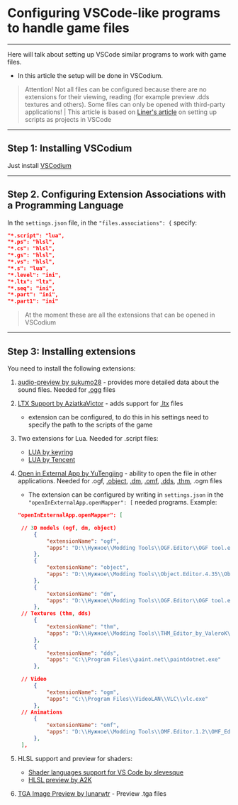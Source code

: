 # Configuring VSCode-like programs to handle game files

___

Here will talk about setting up VSCode similar programs to work with game files.
- In this article the setup will be done in VSCodium.

> Attention! Not all files can be configured because there are no extensions for their viewing, reading (for example preview .dds textures and others). Some files can only be opened with third-party applications!
|
> This article is based on [Liner's article](https://ap-pro.ru/forums/topic/3406-nastroyka-skriptov-stalkera-kak-proekt-v-visual-studio-code/) on setting up scripts as projects in VSCode
___

## Step 1: Installing VSCodium

Just install [VSCodium](https://vscodium.com/)

___

## Step 2. Configuring Extension Associations with a Programming Language

In the `settings.json` file, in the `"files.associations": {` specify:

```json
"*.script": "lua",
"*.ps": "hlsl",
"*.cs": "hlsl",
"*.gs": "hlsl",
"*.vs": "hlsl",
"*.s": "lua",
"*.level": "ini",
"*.ltx": "ltx",
"*.seq": "ini",
"*.part": "ini",
"*.part1": "ini"
```

> At the moment these are all the extensions that can be opened in VSCodium

___

## Step 3: Installing extensions

You need to install the following extensions:

1. [audio-preview by sukumo28](https://marketplace.visualstudio.com/items?itemName=sukumo28.wav-preview) - provides more detailed data about the sound files. Needed for [.ogg](../main-folders-and-files/file-formats/ogg.md) files
2. [LTX Support by AziatkaVictor](https://marketplace.visualstudio.com/items?itemName=AziatkaVictor.ltx-support) - adds support for [.ltx](../main-folders-and-files/file-formats/ltx.md) files
   - extension can be configured, to do this in his settings need to specify the path to the scripts of the game
3. Two extensions for Lua. Needed for .script files:
   - [LUA by keyring](https://marketplace.visualstudio.com/items?itemName=keyring.Lua)
   - [LUA by Tencent](https://marketplace.visualstudio.com/items?itemName=yinfei.luahelper)
4. [Open in External App by YuTengjing](https://marketplace.visualstudio.com/items?itemName=YuTengjing.open-in-external-app) - ability to open the file in other applications. Needed for .ogf, [.object](../main-folders-and-files/file-formats/object.md), [.dm](../main-folders-and-files/file-formats/dm.md), [.omf](../main-folders-and-files/file-formats/omf.md), [.dds](../main-folders-and-files/file-formats/dds.md), [.thm](../main-folders-and-files/file-formats/thm.md), .ogm files
   - The extension can be configured by writing in `settings.json` in the `"openInExternalApp.openMapper": [` needed programs. Example:

   ```json
   "openInExternalApp.openMapper": [

    // 3D models (ogf, dm, object)
        {
            "extensionName": "ogf",
            "apps": "D:\\Нужное\\Modding Tools\\OGF.Editor\\OGF tool.exe"
        },
        {
            "extensionName": "object",
            "apps": "D:\\Нужное\\Modding Tools\\Object.Editor.4.35\\Object tool.exe"
        },
        {
            "extensionName": "dm",
            "apps": "D:\\Нужное\\Modding Tools\\OGF.Editor\\OGF tool.exe"
        },
    // Textures (thm, dds)
        {
            "extensionName": "thm",
            "apps": "D:\\Нужное\\Modding Tools\\THM_Editor_by_ValeroK\\THM Editor.exe"
        },
        {
            "extensionName": "dds",
            "apps": "C:\\Program Files\\paint.net\\paintdotnet.exe"
        },

    // Video
        {
            "extensionName": "ogm",
            "apps": "C:\\Program Files\\VideoLAN\\VLC\\vlc.exe"
        },
    // Animations
        {
            "extensionName": "omf",
            "apps": "D:\\Нужное\\Modding Tools\\OMF.Editor.1.2\\OMF_Editor.exe"
        },
    ],
   ```

5. HLSL support and preview for shaders:
   - [Shader languages support for VS Code by slevesque](https://marketplace.visualstudio.com/items?itemName=slevesque.shader)
   - [HLSL preview by A2K](https://marketplace.visualstudio.com/items?itemName=A2K.hlsl-preview)
6. [TGA Image Preview by lunarwtr](https://marketplace.visualstudio.com/items?itemName=lunarwtr.tga-image-preview) - Preview .tga files
